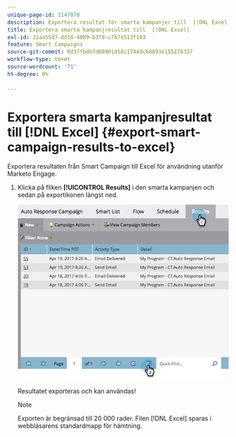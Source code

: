 ```yaml
---
unique-page-id: 1147070
description: Exportera resultat för smarta kampanjer till  [!DNL Excel] - Marketo Docs - produktdokumentation
title: Exportera smarta kampanjresultat till  [!DNL Excel]
exl-id: 32aa55d7-dd10-40b9-b3f8-c767e513f103
feature: Smart Campaigns
source-git-commit: 0d37fbdb7d08901458c1744dc68893e155176327
workflow-type: tm+mt
source-wordcount: '71'
ht-degree: 0%

---
```


# Exportera smarta kampanjresultat till [!DNL Excel] {#export-smart-campaign-results-to-excel}

Exportera resultaten från Smart Campaign till Excel för användning utanför Marketo Engage.

1. Klicka på fliken **[!UICONTROL Results]** i den smarta kampanjen och sedan på exportikonen längst ned.

   ![](assets/export-smart-campaign-results-to-excel-1.png)

   Resultatet exporteras och kan användas!

   >[!NOTE]
   >
   >Exporten är begränsad till 20 000 rader. Filen [!DNL Excel] sparas i webbläsarens standardmapp för hämtning.
